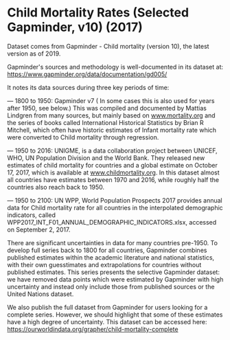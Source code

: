 # Child Mortality Rates (Selected Gapminder, v10) (2017)

Dataset comes from Gapminder - Child mortality (version 10), the latest version as of 2019.

Gapminder's sources and methodology is well-documented in its dataset at: https://www.gapminder.org/data/documentation/gd005/

It notes its data sources during three key periods of time:

— 1800 to 1950: Gapminder v7  ( In some cases this is also used for years after 1950, see below.) This was compiled and documented by Mattias Lindgren from many sources, but mainly based on www.mortality.org and the series of books called International Historical Statistics by Brian R Mitchell, which often have historic estimates of Infant mortality rate which were converted to Child mortality through regression.

— 1950 to 2016: UNIGME, is a data collaboration project between UNICEF, WHO, UN Population Division and the World Bank. They  released new estimates of child mortality for countries and a global estimate on October 17, 2017, which is available at www.childmortality.org. In this dataset almost all countries have estimates between 1970 and 2016, while roughly half the countries also reach back to 1950.

— 1950 to 2100: UN WPP, World Population Prospects 2017  provides annual data for Child mortality rate for all countries in the interpolated demographic indicators, called WPP2017_INT_F01_ANNUAL_DEMOGRAPHIC_INDICATORS.xlsx, accessed on September 2, 2017.

There are significant uncertainties in data for many countries pre-1950. To develop full series back to 1800 for all countries, Gapminder combines published estimates within the academic literature and national statistics, with their own guesstimates and extrapolations for countries without published estimates. This series presents the selective Gapminder dataset: we have removed data points which were estimated by Gapminder with high uncertainty and instead only include those from published sources or the United Nations dataset. 

We also publish the full dataset from Gapminder for users looking for a complete series. However, we should highlight that some of these estimates have a high degree of uncertainty. This dataset can be accessed here: https://ourworldindata.org/grapher/child-mortality-complete